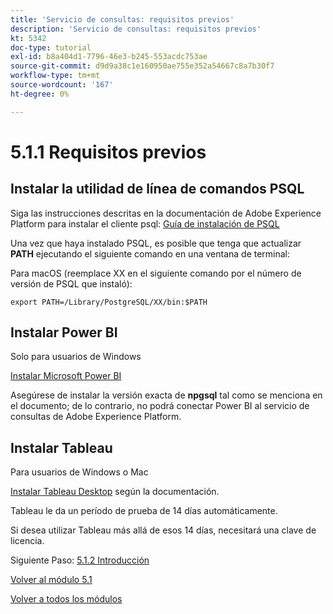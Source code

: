 ```yaml
---
title: 'Servicio de consultas: requisitos previos'
description: 'Servicio de consultas: requisitos previos'
kt: 5342
doc-type: tutorial
exl-id: b8a404d1-7796-46e3-b245-553acdc753ae
source-git-commit: d9d9a38c1e160950ae755e352a54667c8a7b30f7
workflow-type: tm+mt
source-wordcount: '167'
ht-degree: 0%

---
```


# 5.1.1 Requisitos previos

## Instalar la utilidad de línea de comandos PSQL

Siga las instrucciones descritas en la documentación de Adobe Experience Platform para instalar el cliente psql:
[Guía de instalación de PSQL](https://experienceleague.adobe.com/docs/experience-platform/query/clients/psql.html?lang=es)

Una vez que haya instalado PSQL, es posible que tenga que actualizar **PATH** ejecutando el siguiente comando en una ventana de terminal:

Para macOS (reemplace XX en el siguiente comando por el número de versión de PSQL que instaló):

`export PATH=/Library/PostgreSQL/XX/bin:$PATH`

## Instalar Power BI

Solo para usuarios de Windows

[Instalar Microsoft Power BI](https://experienceleague.adobe.com/docs/experience-platform/query/clients/power-bi.html?lang=es)

Asegúrese de instalar la versión exacta de **npgsql** tal como se menciona en el documento; de lo contrario, no podrá conectar Power BI al servicio de consultas de Adobe Experience Platform.

## Instalar Tableau

Para usuarios de Windows o Mac

[Instalar Tableau Desktop](https://experienceleague.adobe.com/docs/experience-platform/query/clients/tableau.html?lang=es) según la documentación.

Tableau le da un período de prueba de 14 días automáticamente.

Si desea utilizar Tableau más allá de esos 14 días, necesitará una clave de licencia.

Siguiente Paso: [5.1.2 Introducción](./ex2.md)

[Volver al módulo 5.1](./query-service.md)

[Volver a todos los módulos](../../../overview.md)
